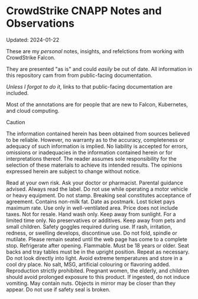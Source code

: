 # CrowdStrike CNAPP Notes and Observations

Updated: 2024-01-22

These are my *personal* notes, insights, and refelctions from working with CrowdStrike Falcon.

They are presented "as is" and could _easily_ be out of date.  All information in this repository 
cam from from public-facing documentation.

_Unless I forgot to do it_, links to that public-facing documentation are included.

Most of the annotations are for people that are new to Falcon, Kubernetes, and cloud computing.

> [!CAUTION]
>
> The information contained herein has been obtained from sources believed to be reliable. However, no warranty as to the accuracy, completeness or adequacy of such information is implied. No liability is accepted for errors, omissions or inadequacies in the information contained herein or for interpretations thereof. The reader assumes sole responsibility for the selection of these materials to achieve its intended results. The opinions expressed herein are subject to change without notice.
> 
> Read at your own risk. Ask your doctor or pharmacist. Parental guidance advised. Always read the label. Do not use while operating a motor vehicle or heavy equipment. Do not stamp. Breaking seal constitutes acceptance of agreement. Contains non-milk fat. Date as postmark. Lost ticket pays maximum rate. Use only in well-ventilated area. Price does not include taxes. Not for resale. Hand wash only. Keep away from sunlight. For a limited time only. No preservatives or additives. Keep away from pets and small children. Safety goggles required during use. If rash, irritation, redness, or swelling develops, discontinue use. Do not fold, spindle or mutilate. Please remain seated until the web page has come to a complete stop. Refrigerate after opening. Flammable. Must be 18 years or older. Seat backs and tray tables must be in the upright position. Repeat as necessary. Do not look directly into light. Avoid extreme temperatures and store in a cool dry place. No salt, MSG, artificial colouring or flavoring added. Reproduction strictly prohibited. Pregnant women, the elderly, and children should avoid prolonged exposure to this product. If ingested, do not induce vomiting. May contain nuts. Objects in mirror may be closer than they appear. Do not use if safety seal is broken.
